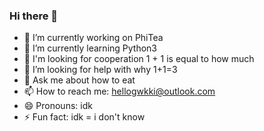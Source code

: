 ### Hi there 👋

- 🔭 I’m currently working on PhiTea
- 🌱 I’m currently learning Python3
- 👯 I'm looking for cooperation 1 + 1 is equal to how much
- 🤔 I’m looking for help with why 1+1=3
- 💬 Ask me about how to eat
- 📫 How to reach me: hellogwkki@outlook.com
- 😄 Pronouns: idk
- ⚡ Fun fact: idk = i don't know
